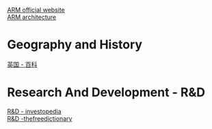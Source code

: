 <a href="https://www.arm.com/" title="ARM official website" target="_blank">ARM official website</a>
<br/>
[ARM architecture](https://en.wikipedia.org/wiki/ARM_architecture)


# Geography and History
<a href="https://baike.baidu.com/item/%E8%8B%B1%E5%9B%BD/144602" title="英国 - 百科" target="_blank">英国 - 百科</a>

# Research And Development - R&D
<a href="https://www.investopedia.com/terms/r/randd.asp" target="_blank">R&D - investopedia</a>
<br/>
<a href="http://acronyms.thefreedictionary.com/R%26D">R&D -thefreedictionary</a>